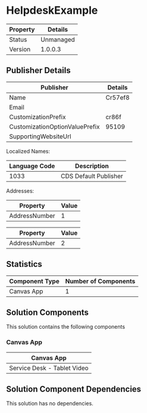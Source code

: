 ﻿# HelpdeskExample

| Property | Details   |
| -------- | --------- |
| Status   | Unmanaged |
| Version  | 1.0.0.3   |

## Publisher Details

| Publisher                      | Details |
| ------------------------------ | ------- |
| Name                           | Cr57ef8 |
| Email                          |         |
| CustomizationPrefix            | cr86f   |
| CustomizationOptionValuePrefix | 95109   |
| SupportingWebsiteUrl           |         |

Localized Names:

| Language Code | Description           |
| ------------- | --------------------- |
| 1033          | CDS Default Publisher |

Addresses:

| Property      | Value |
| ------------- | ----- |
| AddressNumber | 1     |

| Property      | Value |
| ------------- | ----- |
| AddressNumber | 2     |

## Statistics

| Component Type | Number of Components |
| -------------- | -------------------- |
| Canvas App     | 1                    |

## Solution Components

This solution contains the following components

### Canvas App

| Canvas App                   |
| ---------------------------- |
| Service Desk \- Tablet Video |

## Solution Component Dependencies

This solution has no dependencies.
